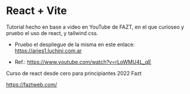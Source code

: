 # React + Vite

Tutorial hecho en base a video en YouTube de FAZT, en el que curioseo y pruebo el uso de react, y tailwind css.


- Pruebo el despliegue de la misma en este enlace: https://aries1.luchini.com.ar

- Ref.:
https://www.youtube.com/watch?v=rLoWMU4L_qE

Curso de react desde cero para principiantes 2022 
Fazt

https://faztweb.com/

